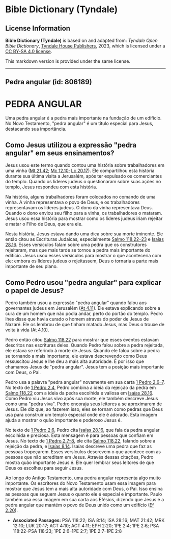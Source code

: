 # Bible Dictionary (Tyndale)

## License Information

**Bible Dictionary (Tyndale)** is based on and adapted from: _Tyndale Open Bible Dictionary_, [Tyndale House Publishers](https://tyndaleopenresources.com/), 2023, which is licensed under a [CC BY-SA 4.0 license](https://creativecommons.org/licenses/by-sa/4.0/legalcode.en).

This markdown version is provided under the same license.



--------------------------------

## Pedra angular (id: 806189)

PEDRA ANGULAR
=============

Uma pedra angular é a pedra mais importante na fundação de um edifício. No Novo Testamento, "pedra angular" é um título especial para Jesus, destacando sua importância.

Como Jesus utilizou a expressão "pedra angular" em seus ensinamentos?
---------------------------------------------------------------------

Jesus usou este termo quando contou uma história sobre trabalhadores em uma vinha ([Mt 21\.42](https://ref.ly/Matt21:42); [Mc 12\.10](https://ref.ly/Mark12:10); [Lc 20\.17](https://ref.ly/Luke20:17)). Ele compartilhou esta história durante sua última visita a Jerusalém, após ter expulsado os comerciantes do templo. Quando os líderes judeus o questionaram sobre suas ações no templo, Jesus respondeu com esta história.

Na história, alguns trabalhadores foram colocados no comando de uma vinha. A vinha representava o povo de Deus, e os trabalhadores representavam os líderes judeus. O dono da vinha representava Deus. Quando o dono enviou seu filho para a vinha, os trabalhadores o mataram. Jesus usou essa história para mostrar como os líderes judeus iriam rejeitar e matar o Filho de Deus, que era ele.

Nesta história, Jesus estava dando uma dica sobre sua morte iminente. Ele então citou as Escrituras Judaicas, especialmente [Salmo 118\.22–23](https://ref.ly/Ps118:22-Ps118:23) e [Isaías 28\.16](https://ref.ly/Isa28:16). Esses versículos falam sobre uma pedra que os construtores rejeitaram, mas que mais tarde se tornou a pedra mais importante do edifício. Jesus usou esses versículos para mostrar o que aconteceria com ele: embora os líderes judeus o rejeitassem, Deus o tornaria a parte mais importante de seu plano.

Como Pedro usou "pedra angular" para explicar o papel de Jesus?
---------------------------------------------------------------

Pedro também usou a expressão "pedra angular" quando falou aos governantes judeus em Jerusalém ([At 4\.11](https://ref.ly/Acts4:11)). Ele estava explicando sobre a cura de um homem que não podia andar, perto do portão do templo. Pedro lhes disse que havia curado o homem através do poder de Jesus de Nazaré. Ele os lembrou de que tinham matado Jesus, mas Deus o trouxe de volta à vida ([At 4\.10](https://ref.ly/Acts4:10)).

Pedro então citou [Salmo 118\.22](https://ref.ly/Ps118:22) para mostrar que esses eventos estavam descritos nas escrituras deles. Quando Pedro falou sobre a pedra rejeitada, ele estava se referindo à morte de Jesus. Quando ele falou sobre a pedra se tornando a mais importante, ele estava descrevendo como Deus ressuscitou Jesus e lhe deu a mais alta autoridade. É por isso que chamamos Jesus de "pedra angular". Jesus tem a posição mais importante com Deus, o Pai.

Pedro usa a palavra "pedra angular" novamente em sua carta [1 Pedro 2\.6–7](https://ref.ly/1Pet2:6-1Pet2:7). No texto de [1 Pedro 2\.4](https://ref.ly/1Pet2:4), Pedro combina a ideia da rejeição da pedra em [Salmo 118\.22](https://ref.ly/Ps118:22) com a ideia da pedra escolhida e valiosa em [Isaías 28\.16](https://ref.ly/Isa28:16). Como Pedro viu Jesus vivo após sua morte, ele também descreve Jesus como uma "pedra viva". Pedro encoraja seus leitores a se aproximarem de Jesus. Ele diz que, ao fazerem isso, eles se tornam como pedras que Deus usa para construir um templo especial onde ele é adorado. Esta imagem ajuda a mostrar o quão importante e poderoso Jesus é.

No texto de [1 Pedro 2\.6](https://ref.ly/1Pet2:6), Pedro cita [Isaías 28\.16](https://ref.ly/Isa28:16), que fala da pedra angular escolhida e preciosa. Esta mensagem é para pessoas que confiam em Jesus. No texto de [1 Pedro 2\.7–8](https://ref.ly/1Pet2:7-1Pet2:8), ele cita [Salmo 118\.22](https://ref.ly/Ps118:22), falando sobre a rejeição da pedra, e [Isaías 8\.14](https://ref.ly/Isa8:14). Isaías descreve uma pedra que faz as pessoas tropeçarem. Esses versículos descrevem o que acontece com as pessoas que não acreditam em Jesus. Através dessas citações, Pedro mostra quão importante Jesus é. Ele quer lembrar seus leitores de que Deus os escolheu para seguir Jesus.

Ao longo do Antigo Testamento, uma pedra angular representa algo muito importante. Os escritores do Novo Testamento usam essa imagem para mostrar que Jesus tem a mais alta autoridade com Deus, o Pai. Isso ensina as pessoas que seguem Jesus o quanto ele é especial e importante. Paulo também usa essa imagem em sua carta aos Efésios, dizendo que Jesus é a pedra angular que mantém o povo de Deus unido como um edifício ([Ef 2\.20](https://ref.ly/Eph2:20)).

* **Associated Passages:** PSA 118:22; ISA 8:14; ISA 28:16; MAT 21:42; MRK 12:10; LUK 20:17; ACT 4:10; ACT 4:11; EPH 2:20; 1PE 2:4; 1PE 2:6; PSA 118:22–PSA 118:23; 1PE 2:6–1PE 2:7; 1PE 2:7–1PE 2:8

